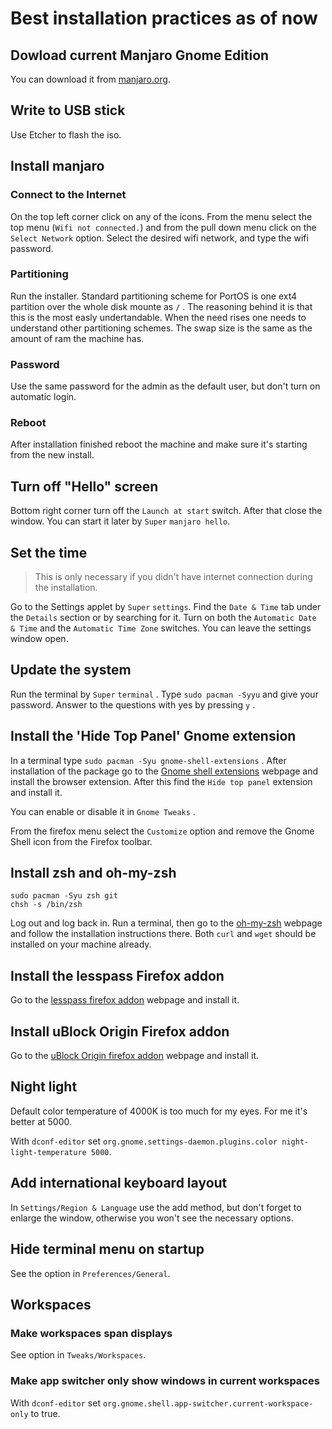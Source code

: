 # Best installation practices as of now

## Dowload current Manjaro Gnome Edition

You can download it from [manjaro.org](https://manjaro.org/get-manjaro/).

## Write to USB stick

Use Etcher to flash the iso.

## Install manjaro

### Connect to the Internet

On the top left corner click on any of the icons. From the menu select the top menu (`Wifi not connected.`) and from the pull down menu click on the `Select Network` option. Select the desired wifi network, and type the wifi password.

### Partitioning

Run the installer. Standard partitioning scheme for PortOS is one ext4 partition over the whole disk mounte as `/` . The reasoning behind it is that this is the most easly undertandable. When the need rises one needs to understand other partitioning schemes. The swap size is the same as the amount of ram the machine has.

### Password

Use the same password for the admin as the default user, but don't turn on automatic login.

### Reboot

After installation finished reboot the machine and make sure it's starting from the new install.

## Turn off "Hello" screen

Bottom right corner turn off the `Launch at start` switch. After that close the window. You can start it later by `Super` `manjaro hello`.

## Set the time

> This is only necessary if you didn't have internet connection during the installation.

Go to the Settings applet by `Super` `settings`. Find the `Date & Time` tab under the `Details` section or by searching for it. Turn on both the `Automatic Date & Time` and the `Automatic Time Zone` switches. You can leave the settings window open.

## Update the system

Run the terminal by `Super` `terminal` . Type `sudo pacman -Syyu` and give your password. Answer to the questions with yes by pressing `y` .

## Install the 'Hide Top Panel' Gnome extension

In a terminal type `sudo pacman -Syu gnome-shell-extensions` . After installation of the package go to the [Gnome shell extensions](https://extensions.gnome.org/) webpage and install the browser extension. After this find the `Hide top panel` extension and install it.

You can enable or disable it in `Gnome Tweaks` .

From the firefox menu select the `Customize` option and remove the Gnome Shell icon from the Firefox toolbar.

## Install zsh and oh-my-zsh

```
sudo pacman -Syu zsh git
chsh -s /bin/zsh
```

Log out and log back in. Run a terminal, then go to the [oh-my-zsh](https://github.com/robbyrussell/oh-my-zsh) webpage and follow the installation instructions there. Both `curl` and `wget` should be installed on your machine already.

## Install the lesspass Firefox addon

Go to the [lesspass firefox addon](https://github.com/robbyrussell/oh-my-zsh) webpage and install it.

## Install uBlock Origin Firefox addon

Go to the [uBlock Origin firefox addon](https://github.com/robbyrussell/oh-my-zsh) webpage and install it.

## Night light

Default color temperature of 4000K is too much for my eyes. For me it's better at 5000.

With `dconf-editor` set `org.gnome.settings-daemon.plugins.color night-light-temperature 5000`.

## Add international keyboard layout

In `Settings/Region & Language` use the add method, but don't forget to enlarge the window, otherwise you won't see the necessary options.

## Hide terminal menu on startup

See the option in `Preferences/General`.

## Workspaces

### Make workspaces span displays

See option in `Tweaks/Workspaces`.

### Make app switcher only show windows in current workspaces

With `dconf-editor` set `org.gnome.shell.app-switcher.current-workspace-only` to true.
